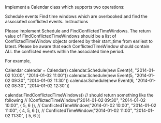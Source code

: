 Implement a Calendar class which supports two operations:

Schedule events
Find time windows which are overbooked and find the associated conflicted events.
Instructions

Please implement Schedule and FindConflictedTimeWindows. The return value of FindConflictedTimeWindows should be a list of ConflictedTimeWindow objects ordered by their start_time from earliest to latest. Please be aware that each ConflictedTimeWindow should contain ALL the conflicted events within the associated time period.

For example,

 Calendar calendar = Calendar()
 calendar.Schedule(new Event(4, "2014-01-02 10:00", "2014-01-02 11:00"))
 calendar.Schedule(new Event(5, "2014-01-02 09:30", "2014-01-02 11:30"))
 calendar.Schedule(new Event(6, "2014-01-02 08:30", "2014-01-02 12:30"))

 calendar.FindConflictedTimeWindows()
 // should return something like the following
 // [ConflictedTimeWindow("2014-01-02 09:30", "2014-01-02 10:00", { 5, 6 }),
 //  ConflictedTimeWindow("2014-01-02 10:00", "2014-01-02 11:00", { 4, 5, 6 }),
 //  ConflictedTimeWindow("2014-01-02 11:00", "2014-01-02 11:30", { 5, 6 }]
